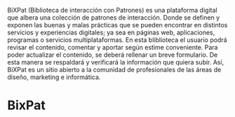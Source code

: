 BiXPat (Biblioteca de interacción con Patrones) es una plataforma digital que albera una colección de patrones de interacción. Donde se definen y exponen las buenas y malas prácticas que se pueden encontrar en distintos servicios y experiencias digitales; ya sea en páginas web, aplicaciones, programas o servicios multiplataformas.
En esta bliblioteca el usuario podrá revisar el contenido, comentar y aportar según estime conveniente. Para poder actualizar el contenido, se deberá rellenar un breve formulario. De esta manera se respaldará y verificará la información que quiera subir.
Así, BiXPat es un sitio abierto a la comunidad de profesionales de las áreas de diseño, marketing e informática.
# BixPat
